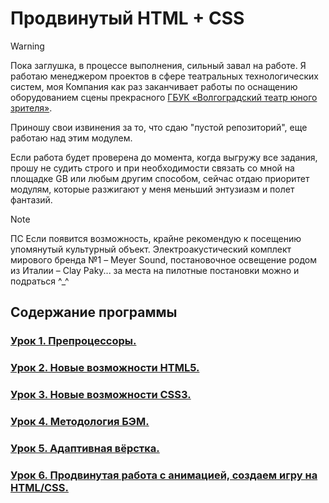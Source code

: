# Продвинутый HTML + CSS

> [!WARNING]
> Пока заглушка, в процессе выполнения, сильный завал на работе. Я работаю менеджером проектов в сфере театральных технологических систем, моя Компания как раз заканчивает работы по оснащению оборудованием сцены прекрасного [ГБУК «Волгоградский театр юного зрителя»](https://www.tuz-volgograd.ru).
> 
> Приношу свои извинения за то, что сдаю "пустой репозиторий", еще работаю над этим модулем.
> 
> Если работа будет проверена до момента, когда выгружу все задания, прошу не судить строго и при необходимости связать со мной на площадке GB или любым другим способом, сейчас отдаю приоритет модулям, которые разжигают у меня меньший энтузиазм и полет фантазий.

> [!NOTE]
> ПС Если появится возможность, крайне рекомендую к посещению упомянутый культурный объект. Электроакустический комплект мирового бренда №1 – Meyer Sound, постановочное освещение родом из Италии – Clay Paky... за места на пилотные постановки можно и подраться ^_^


## Содержание программы
### [Урок 1. Препроцессоры.]()
### [Урок 2. Новые возможности HTML5.]()
### [Урок 3. Новые возможности CSS3.]()
### [Урок 4. Методология БЭМ.]()
### [Урок 5. Адаптивная вёрстка.]()
### [Урок 6. Продвинутая работа с анимацией, создаем игру на HTML/CSS.]()
